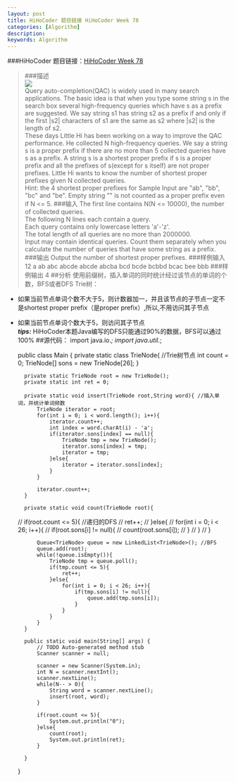 ```yaml
---
layout: post
title: HiHoCoder 题目链接 HiHoCoder Week 78
categories: [Algorithm]
description: 
keywords: Algorithm
---
```


###HiHoCoder 题目链接：[HiHoCoder Week 78](http://hihocoder.com/contest/hiho78/problem/1)
>###描述</br>
<a href="http://i4.tietuku.com/8e622dec30fdfc71.png" title="点击显示原始图片"><img src="http://i4.tietuku.com/8e622dec30fdfc71t.jpg"></a></br>
Query auto-completion(QAC) is widely used in many search applications. The basic idea is that when you type some string s in the search box several high-frequency queries which have s as a prefix are suggested. We say string s1 has string s2 as a prefix if and only if the first |s2| characters of s1 are the same as s2 where |s2| is the length of s2.</br>
These days Little Hi has been working on a way to improve the QAC performance. He collected N high-frequency queries. We say a string s is a proper prefix if there are no more than 5 collected queries have s as a prefix. A string s is a shortest proper prefix if s is a proper prefix and all the prefixes of s(except for s itself) are not proper prefixes. Little Hi wants to know the number of shortest proper prefixes given N collected queries.</br>
Hint: the 4 shortest proper prefixes for Sample Input are "ab", "bb", "bc" and "be". Empty string "" is not counted as a proper prefix even if N <= 5.
>###输入
The first line contains N(N <= 10000), the number of collected queries.</br>
The following N lines each contain a query.</br>
Each query contains only lowercase letters 'a'-'z'.</br>
The total length of all queries are no more than 2000000.</br>
Input may contain identical queries. Count them separately when you calculate the number of queries that have some string as a prefix.</br>
>###输出
Output the number of shortest proper prefixes.
>###样例输入
    12
    a
    ab
    abc
    abcde
    abcde
    abcba
    bcd
    bcde
    bcbbd
    bcac
    bee
    bbb
>###样例输出
    4
##分析
使用前缀树，插入单词的同时统计经过该节点的单词的个数，BFS或者DFS Trie树：</br>
- 如果当前节点单词个数不大于5，则计数器加一，并且该节点的子节点一定不是shortest proper prefix（是proper prefix）,所以,不用访问其子节点</br>
- 如果当前节点单词个数大于5，则访问其子节点</br>
***tips:*** HiHoCoder本题Java编写的DFS只能通过90%的数据，BFS可以通过100%
##源代码：
	import java.io.*;
	import java.util.*;
	
	public class Main {
		private static class TrieNode{ //Trie树节点
			int count = 0;
			TrieNode[] sons = new TrieNode[26];
		}
		
		private static TrieNode root = new TrieNode();
		private static int ret = 0;
		
		private static void insert(TrieNode root,String word){ //插入单词，并统计单词频数
			TrieNode iterator = root;
			for(int i = 0; i < word.length(); i++){
				iterator.count++;
				int index = word.charAt(i) - 'a';
				if(iterator.sons[index] == null){
					TrieNode tmp = new TrieNode();
					iterator.sons[index] = tmp;
					iterator = tmp;
				}else{
					iterator = iterator.sons[index];
				}
			}
			
			iterator.count++;
		}
		
		private static void count(TrieNode root){	
	//		if(root.count <= 5){  //递归的DFS
	//			ret++;
	//		}else{
	//			for(int i = 0; i < 26; i++){
	//				if(root.sons[i] != null){
	//					count(root.sons[i]);
	//				}
	//			}
	//		}		
			
			Queue<TrieNode> queue = new LinkedList<TrieNode>(); //BFS
			queue.add(root);
			while(!queue.isEmpty()){
				TrieNode tmp = queue.poll();
				if(tmp.count <= 5){
					ret++;
				}else{
					for(int i = 0; i < 26; i++){
						if(tmp.sons[i] != null){
							queue.add(tmp.sons[i]);
						}
					}
				}
			}
		}	
	
		public static void main(String[] args) {
			// TODO Auto-generated method stub
			Scanner scanner = null;
			
			scanner = new Scanner(System.in);
			int N = scanner.nextInt();
			scanner.nextLine();
			while(N-- > 0){
				String word = scanner.nextLine();
				insert(root, word);
			}
			
			if(root.count <= 5){
				System.out.println("0");
			}else{
				count(root);
				System.out.println(ret);
			}
	
		}
	
	}


